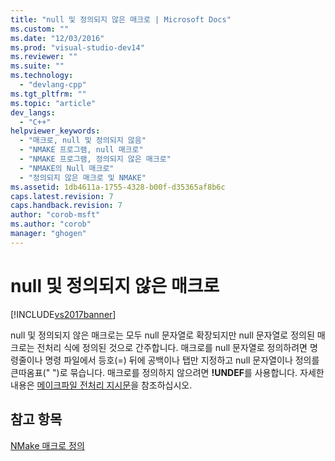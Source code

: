 ```yaml
---
title: "null 및 정의되지 않은 매크로 | Microsoft Docs"
ms.custom: ""
ms.date: "12/03/2016"
ms.prod: "visual-studio-dev14"
ms.reviewer: ""
ms.suite: ""
ms.technology: 
  - "devlang-cpp"
ms.tgt_pltfrm: ""
ms.topic: "article"
dev_langs: 
  - "C++"
helpviewer_keywords: 
  - "매크로, null 및 정의되지 않음"
  - "NMAKE 프로그램, null 매크로"
  - "NMAKE 프로그램, 정의되지 않은 매크로"
  - "NMAKE의 Null 매크로"
  - "정의되지 않은 매크로 및 NMAKE"
ms.assetid: 1db4611a-1755-4328-b00f-d35365af8b6c
caps.latest.revision: 7
caps.handback.revision: 7
author: "corob-msft"
ms.author: "corob"
manager: "ghogen"
---
```

# null 및 정의되지 않은 매크로
[!INCLUDE[vs2017banner](../assembler/inline/includes/vs2017banner.md)]

null 및 정의되지 않은 매크로는 모두 null 문자열로 확장되지만 null 문자열로 정의된 매크로는 전처리 식에 정의된 것으로 간주합니다.  매크로를 null 문자열로 정의하려면 명령줄이나 명령 파일에서 등호\(\=\) 뒤에 공백이나 탭만 지정하고 null 문자열이나 정의를 큰따옴표\(" "\)로 묶습니다.  매크로를 정의하지 않으려면 **\!UNDEF**를 사용합니다. 자세한 내용은 [메이크파일 전처리 지시문](../build/makefile-preprocessing-directives.md)을 참조하십시오.  
  
## 참고 항목  
 [NMake 매크로 정의](../build/defining-an-nmake-macro.md)